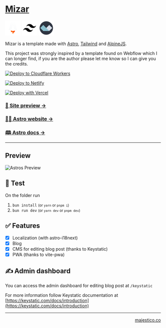 # [Mizar](https://mizar.majestico.it)

<a href="https://astro.build/">![Astro](.github/images/astro-icon.png)</a>
<a href="https://tailwindcss.com/">![Tailwind](.github/images/tailwind-icon.png)</a>
<a href="https://alpinejs.dev/">![Alpine js](.github/images/alpine-icon.png)</a>

Mizar is a template made with [Astro](https://astro.build), [Tailwind](https://tailwindcss.com/) and [AlpineJS](https://alpinejs.dev/).

This project was strongly inspired by a template found on Webflow which I can longer find, if you are the author please let me know so I can give you the credits.

[![Deploy to Cloudflare Workers](https://deploy.workers.cloudflare.com/button)](https://deploy.workers.cloudflare.com/?url=https://github.com/majesticooss/mizar)

[![Deploy to Netlify](https://www.netlify.com/img/deploy/button.svg)](https://app.netlify.com/start/deploy?repository=https://github.com/majesticooss/mizar)

[![Deploy with Vercel](https://vercel.com/button)](https://vercel.com/new/clone?repository-url=https://github.com/majesticooss/mizar)


### [🧪 Site preview →](https://mizar.majestico.it)

### [🧑‍🚀 Astro website →](https://astro.build/)

### [🕮 Astro docs →](https://docs.astro.build/en/getting-started/)

---

## Preview

![Astros Preview](.github/images/astros-preview.png)

## 🧪 Test

On the folder run

1. `bun install`  <small>(or `yarn` or `pnpm i`)</small>
2. `bun run dev`  <small>(or `yarn dev` or `pnpm dev`)</small>

## ✅ Features

- [x] Localization (with astro-i18next)
- [x] Blog
- [x] CMS for editing blog post (thanks to Keystatic)
- [x] PWA (thanks to vite-pwa)

## ✍️ Admin dashboard

You can access the admin dashboard for editing blog post at `/keystatic` 

For more information follow Keystatic documentation at [https://keystatic.com/docs/introduction](https://keystatic.com/docs/introduction)


---

<p align="right"><a href="https://majestico.co" target="_blank">majestico.co</p>
